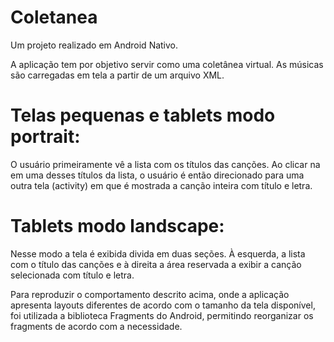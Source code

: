 # Coletanea
Um projeto realizado em Android Nativo.

A aplicação tem por objetivo servir como uma coletânea virtual.
As músicas são carregadas em tela a partir de um arquivo XML. 
# Telas pequenas e tablets modo portrait:
O usuário primeiramente vê a lista com os títulos das canções. Ao clicar na em uma desses títulos da lista, o usuário é então direcionado para uma outra tela (activity) em que é mostrada a canção inteira com título e letra.

# Tablets modo landscape:
Nesse modo a tela é exibida divida em duas seções. À esquerda, a lista com o título das canções e à direita a área reservada a exibir a canção selecionada com título e letra.

Para reproduzir o comportamento descrito acima, onde a aplicação apresenta layouts diferentes de acordo com o tamanho da tela disponível, foi utilizada a biblioteca Fragments do Android, permitindo reorganizar os fragments de acordo com a necessidade.
